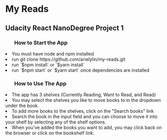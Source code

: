 <h1>My Reads</h1>

<h2>Udacity React NanoDegree Project 1</h2>

<h3><ul>How to Start the App</ul></h3>
  <li>You must have node and npm installed</li>
  <li>run git clone https://github.com/arielylin/my-reads.git</li>
  <li>run `$npm install` or `$yarn install`</li>
  <li>run `$npm start` or `$yarn start` once dependencies are installed</li>

<h3><ul>How to Use The App</ul></h3>
<li>The app has 3 shelves (Currently Reading, Want to Read, and Read) </li>
<li>You may select the shelves you like to move books to in the dropdown under the book.</li>
<li>To add more books to the shelves, click on the "Search books" link</li>
<li>Search the book in the input field and you can choose to move it into your shelf by selecting any of the shelf options. </li>
<li>When you've added the books you want to add, you may click back on the browser or click on the bookshelf link.</li>
